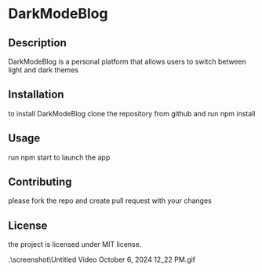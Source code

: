 
# DarkModeBlog

## Description
DarkModeBlog is a personal platform that allows users to switch between light and dark themes

## Installation
to install DarkModeBlog clone the repository from github and run npm install 

## Usage
run npm start to launch the app

## Contributing
please fork the repo and create pull request with your changes 

## License
the project is licensed under MIT license.
        

.\screenshot\Untitled Video October 6, 2024 12_22 PM.gif
